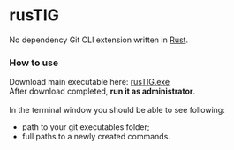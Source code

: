 # rusTIG
No dependency Git CLI extension written in [Rust](https://www.rust-lang.org/).
### How to use
Download main executable here: [rusTIG.exe](https://github.com/FireWall-e/rusTIG/raw/master/target/release/rusTIG.exe)<br/>
After download completed, **run it as administrator**.<br/>
<br/>In the terminal window you should be able to see following:
- path to your git executables folder;
- full paths to a newly created commands.

